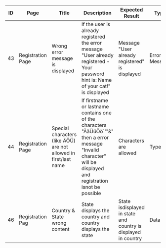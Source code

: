 
|ID  | Page | Title | Description | Expected Result | Type | Discoverable via | 
| ------------- | ------------- | ------------- | ------------- | ------------- | ------------- | ------------- |
| 43 | Registration Page | Wrong error message is displayed | If the user is already registered the error message "User already registered - Your password hint is: Name of your cat!" is displayed| Message "User already registered" is displayed| Error Message | tbd |
|44  | Registration Page | Special characters (like ÄÖÜ) are not allowed in first/last name | If firstname or lastname contains one of the characters "ÄäÜüÖö`'"&" then a error message "Invalid character" will be displayed and registration isnot be possible | Characters are allowed | Type | tbd |
|46 | Registration Pag | Country & State wrong content | State displays the country and country displays the state | State isdisplayed in state and country is displayed in country | Data | tbd |
